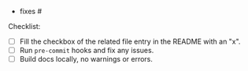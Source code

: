 <!--
Before opening a PR, make sure you have claimed to translate a file by
adding your username after the file entry in the README.
-->

<!--
Link to relevant issues or previous PRs, one per line. Use "fixes" to
automatically close an issue.
-->

- fixes #<issue number>

<!--
For translation PR, ensure each step in the "Contrubuting Guide" of
the README is complete by adding an "x" to each box below.

For assignment PR, you can delete the checklist below.
-->

Checklist:

- [ ] Fill the checkbox of the related file entry in the README with an "x".
- [ ] Run `pre-commit` hooks and fix any issues.
- [ ] Build docs locally, no warnings or errors.
